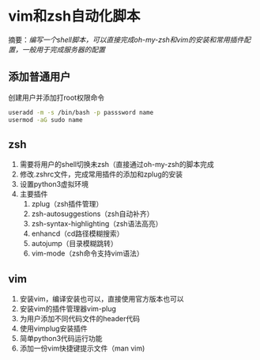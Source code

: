 # vim和zsh自动化脚本

摘要：_编写一个shell脚本，可以直接完成oh-my-zsh和vim的安装和常用插件配置，一般用于完成服务器的配置_

## 添加普通用户

创建用户并添加打root权限命令

```bash
useradd -m -s /bin/bash -p passsword name
usermod -aG sudo name
```


## zsh

1. 需要将用户的shell切换未zsh（直接通过oh-my-zsh的脚本完成
2. 修改.zshrc文件，完成常用插件的添加和zplug的安装
3. 设置python3虚拟环境
4. 主要插件
   1. zplug（zsh插件管理）
   2. zsh-autosuggestions（zsh自动补齐）
   3. zsh-syntax-highlighting（zsh语法高亮）
   4. enhancd（cd路径模糊搜索）
   5. autojump（目录模糊跳转）
   6. vim-mode（zsh命令支持vim语法）

## vim

1. 安装vim，编译安装也可以，直接使用官方版本也可以
2. 安装vim的插件管理器vim-plug
3. 为用户添加不同代码文件的header代码
4. 使用vimplug安装插件
5. 简单python3代码运行功能
6. 添加一份vim快捷键提示文件（man vim)

